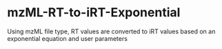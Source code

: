 # mzML-RT-to-iRT-Exponential
Using mzML file type, RT values are converted to iRT values based on an exponential equation and user parameters
